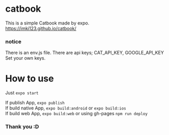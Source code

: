 # catbook
This is a simple Catbook made by expo.  
https://imki123.github.io/catbook/

### notice
There is an env.js file. There are api keys; CAT_API_KEY, GOOGLE_API_KEY
Set your own keys.

# How to use
Just ```expo start```

If publish App, ```expo publish```  
If build native App, ```expo build:android``` or ```expo build:ios```  
If build web App, ```expo build:web``` or using gh-pages ```npm run deploy```

### Thank you :D
